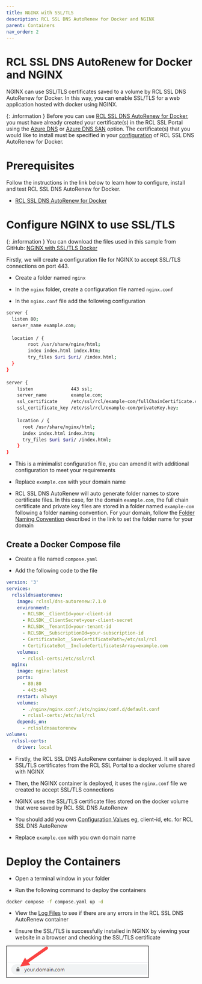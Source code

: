 ```yaml
---
title: NGINX with SSL/TLS
description: RCL SSL DNS AutoRenew for Docker and NGINX 
parent: Containers
nav_order: 2
---
```


# RCL SSL DNS AutoRenew for Docker and NGINX

NGINX can use SSL/TLS certificates saved to a volume by RCL SSL DNS AutoRenew for Docker. In this way, you can enable SSL/TLS for a web application hosted with docker using NGINX.

{: .information }
Before you can use [RCL SSL DNS AutoRenew for Docker](./docker.md), you must have already created your certificate(s) in the RCL SSL Portal using the [Azure DNS](../portal/azure-dns.md) or [Azure DNS SAN](../portal/azure-dns-san.md) option. The certificate(s) that you would like to install must be specified in your [configuration](./docker.md#notes) of RCL SSL DNS AutoRenew for Docker.

# Prerequisites

Follow the instructions in the link below to learn how to configure, install and test RCL SSL DNS AutoRenew for Docker.

- [RCL SSL DNS AutoRenew for Docker](./docker.md)

# Configure NGINX to use SSL/TLS

{: .information }
You can download the files used in this sample from GitHub:
[NGINX with SSL/TLS Docker](https://github.com/rcl-ssl/nginx-with-ssl-docker)

Firstly, we will create a configuration file for NGINX to accept SSL/TLS connections on port 443.

- Create a folder named ``nginx``

- In the ``nginx`` folder, create a configuration file named ``nginx.conf``

- In the ``nginx.conf`` file add the following configuration

```bash
server {
  listen 80;
  server_name example.com;

  location / {
        root /usr/share/nginx/html;
        index index.html index.htm;
        try_files $uri $uri/ /index.html;
  }
}

server {
    listen              443 ssl;
    server_name         example.com;
    ssl_certificate     /etc/ssl/rcl/example-com/fullChainCertificate.crt;
    ssl_certificate_key /etc/ssl/rcl/example-com/privateKey.key;

    location / {
      root /usr/share/nginx/html;
      index index.html index.htm;
      try_files $uri $uri/ /index.html;
    }
}
```

- This is a minimalist configuration file, you can amend it with additional configuration to meet your requirements

- Replace ``example.com`` with your domain name

- RCL SSL DNS AutoRenew will auto generate folder names to store certificate files. In this case, for the domain ``example.com``, the full chain certificate and private key files are stored in a folder named ``example-com`` following a folder naming convention. For your domain, follow the [Folder Naming Convention](./docker.md#certificate-files) described in the link to set the folder name for your domain

## Create a Docker Compose file

- Create a file named ``compose.yaml``

- Add the following code to the file

```yaml
version: '3'
services:
  rclssldnsautorenew:
    image: rclssl/dns-autorenew:7.1.0
    environment:
      - RCLSDK__ClientId=your-client-id
      - RCLSDK__ClientSecret=your-client-secret
      - RCLSDK__TenantId=your-tenant-id
      - RCLSDK__SubscriptionId=your-subscription-id
      - CertificateBot__SaveCertificatePath=/etc/ssl/rcl
      - CertificateBot__IncludeCertificatesArray=example.com
    volumes:
      - rclssl-certs:/etc/ssl/rcl
  nginx:
    image: nginx:latest
    ports:
      - 80:80
      - 443:443
    restart: always
    volumes: 
      - ./nginx/nginx.conf:/etc/nginx/conf.d/default.conf
      - rclssl-certs:/etc/ssl/rcl
    depends_on:
      - rclssldnsautorenew
volumes:
  rclssl-certs:
    driver: local
```

- Firstly, the RCL SSL DNS AutoRenew container is deployed. It will save SSL/TLS certificates from the RCL SSL Portal to a docker volume shared with NGINX

-  Then, the NGINX container is deployed, it uses the ``nginx.conf`` file we created to accept SSL/TLS connections

- NGINX uses the SSL/TLS certificate files stored on the docker volume that were saved by RCL SSL DNS AutoRenew

- You should add you own [Configuration Values](./docker.md#configuration-prerequisite) eg, client-id, etc. for RCL SSL DNS AutoRenew

- Replace ``example.com`` with you own domain name

# Deploy the Containers

- Open a terminal window in your folder

- Run the following command to deploy the containers

```bash
docker compose -f compose.yaml up -d
```

- View the [Log Files](./docker.md#view-the-logs) to see if there are any errors in the RCL SSL DNS AutoRenew container

- Ensure the SSL/TLS is successfully installed in NGINX by viewing your website in a browser and checking the SSL/TLS certificate

![image](../images//container//browser-ssl.png)
